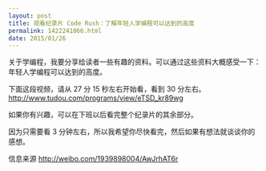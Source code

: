 ```yaml
---
layout: post
title: 观看纪录片 Code Rush：了解年轻人学编程可以达到的高度
permalink: 1422241066.html
date: 2015/01/26
---
```


关于学编程，我要分享给读者一些有趣的资料。可以通过这些资料大概感受一下：年轻人学编程可以达到的高度。

下面这段视频，请从 27 分 15 秒左右开始看，看到 30 分左右。
http://www.tudou.com/programs/view/eTSD_kr89wg 

如果你有兴趣，可以在下班以后看完整个纪录片的其余部分。

因为只需要看 3 分钟左右，所以我希望你尽快看完，然后如果有想法就谈谈你的感想。


信息来源
http://weibo.com/1939898004/AwJrhAT6r